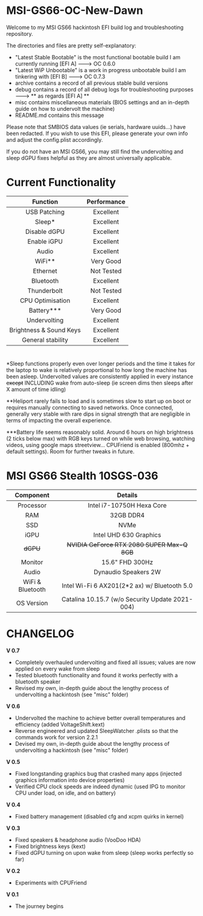 # MSI-GS66-OC-New-Dawn

Welcome to my MSI GS66 hackintosh EFI build log and troubleshooting repository.

The directories and files are pretty self-explanatory:

- "Latest Stable Bootable" is the most functional bootable build I am currently running [EFI A] ---> OC 0.6.0
- "Latest WiP Unbootable" is a work in progress unbootable build I am tinkering with [EFI B] ---> OC 0.7.3
- archive contains a record of all previous stable build versions
- debug contains a record of all debug logs for troubleshooting purposes ---> ** as regards [EFI A] **
- misc contains miscellaneous materials (BIOS settings and an in-depth guide on how to undervolt the machine)
- README.md contains this message

Please note that SMBIOS data values (ie serials, hardware uuids...) have been redacted. If you wish to use this EFI, 
please generate your own info and adjust the config.plist accordingly.

If you do not have an MSI GS66, you may still find the undervolting and sleep dGPU fixes helpful as they are almost universally applicable.

#

# Current Functionality

| Function | Performance |
|:-: |:-: |
| USB Patching | Excellent |
| Sleep* | Excellent |
| Disable dGPU | Excellent |
| Enable iGPU | Excellent |
| Audio | Excellent |
| WiFi** | Very Good |
| Ethernet | Not Tested |
| Bluetooth | Excellent |
| Thunderbolt | Not Tested |
| CPU Optimisation | Excellent |
| Battery*** | Very Good |
| Undervolting | Excellent |
| Brightness & Sound Keys | Excellent |
| General stability | Excellent |

#

*Sleep functions properly even over longer periods and the time it takes for the laptop to wake is relatively proportional to how long the machine has been asleep. Undervolted values are consistently applied in every instance ~~except~~ INCLUDING wake from auto-sleep (ie screen dims then sleeps after X amount of time idling)

**Heliport rarely fails to load and is sometimes slow to start up on boot or requires manually connecting to saved networks. Once connected, generally very stable with rare dips in signal strength that are negligible in terms of impacting the overall experience.

***Battery life seems reasonably solid. Around 6 hours on high brightness (2 ticks below max) with RGB keys turned on while web browsing, watching videos, using google maps streetview... CPUFriend is enabled (800mhz + default settings). Room for further tweaks in future.

#

# MSI GS66 Stealth 10SGS-036

| Component | Details |
|:-: |:-: |
| Processor | Intel i7-10750H Hexa Core |
| RAM | 32GB DDR4 |
| SSD | NVMe |
| iGPU | Intel UHD 630 Graphics |
| ~~dGPU~~ | ~~NVIDIA GeForce RTX 2080 SUPER Max-Q 8GB~~ |
| Monitor | 15.6" FHD 300Hz |
| Audio | Dynaudio Speakers 2W |
| WiFi & Bluetooth | Intel Wi-Fi 6 AX201(2*2 ax) w/ Bluetooth 5.0 |
| OS Version | Catalina 10.15.7 (w/o Security Update 2021-004) |

#

# CHANGELOG

**V 0.7**

- Completely overhauled undervolting and fixed all issues; values are now applied on every wake from sleep
- Tested bluetooth functionality and found it works perfectly with a bluetooth speaker
- Revised my own, in-depth guide about the lengthy process of undervolting a hackintosh (see "misc" folder)

**V 0.6**

- Undervolted the machine to achieve better overall temperatures and efficiency (added VoltageShift.kext)
- Reverse engineered and updated SleepWatcher .plists so that the commands work for version 2.2.1
- Devised my own, in-depth guide about the lengthy process of undervolting a hackintosh (see "misc" folder)

**V 0.5**

- Fixed longstanding graphics bug that crashed many apps (injected graphics information into device properties)
- Verified CPU clock speeds are indeed dynamic (used IPG to monitor CPU under load, on idle, and on battery)

**V 0.4**

- Fixed battery management (disabled cfg and xcpm quirks in kernel)

**V 0.3**

- Fixed speakers & headphone audio (VooDoo HDA)
- Fixed brightness keys (kext)
- Fixed dGPU turning on upon wake from sleep (sleep works perfectly so far)

**V 0.2**

- Experiments with CPUFriend

**V 0.1**

- The journey begins
